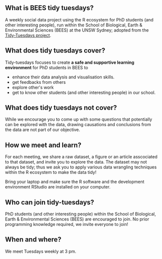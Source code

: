 ## What is BEES tidy tuesdays?
A weekly social data project using the R ecosystem for PhD students (and other interesting people), run within the School of Biological, Earth & Environmental Sciences (BEES) at the UNSW Sydney; adopted from the [Tidy-Tuesdays project](https://github.com/rfordatascience/tidytuesday).

## What does tidy tuesdays cover?
Tidy-tuesdays focuses to create **a safe and supportive learning environment** for PhD students in BEES to
  - enhance their data analysis and visualisation skills.
  - get feedbacks from others
  - explore other's work
  - get to know other students (and other interesting people) in our school.
  
## What does tidy tuesdays not cover?

While we encourage you to come up with some questions that potentially can be explored with the data, drawing causations and conclusions from the data are not part of our objective. 

## How we meet and learn?

For each meeting, we share a raw dataset, a figure or an article asscociated to that dataset, and invite you to explore the data. The dataset may not always be tidy; thus we ask you to apply various data wrangling techniques within the R ecosystem to make the data tidy!

Bring your laptop and make sure the R software and the development environment RStudio are installed on your computer.

## Who can join tidy-tuesdays?

PhD students (and other interesting people) within the School of Biological, Earth & Environmental Sciences (BEES) are encouraged to join. No prior programming knowledge required, we invite everyone to join!
    

## When and where?
We meet Tuesdays weekly at 3 pm.

